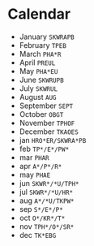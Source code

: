 # Calendar

* January `SKWRAPB`
* February `TPEB`
* March `PHA*R`
* April `PREUL`
* May `PHA*EU`
* June `SKWRUPB`
* July `SKWRUL`
* August `AUG`
* September `SEPT`
* October `OBGT`
* November `TPHOF`
* December `TKAOES`
* jan `HRO*ER/SKWRA*PB`
* feb `TP*/E*/PW*`
* mar `PHAR`
* apr `A*/P*/R*`
* may `PHAE`
* jun `SKWR*/*U/TPH*`
* jul `SKWR*/*U/HR*`
* aug `A*/*U/TKPW*`
* sep `S*/E*/P*`
* oct `O*/KR*/T*`
* nov `TPH*/O*/SR*`
* dec `TK*EBG`
